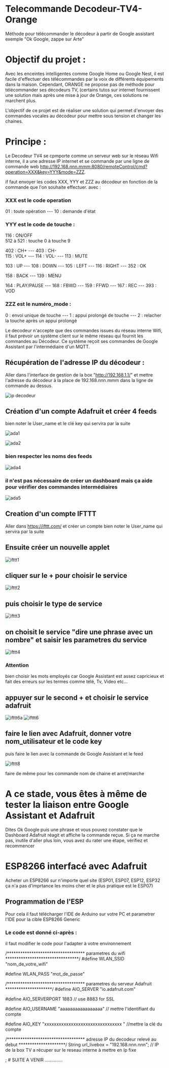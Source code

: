 # Telecommande Decodeur-TV4-Orange
Méthode pour télécommander le décodeur à partir de Google assistant exemple "Ok Google, zappe sur Arte"

# Objectif du projet :

Avec les enceintes intelligentes comme Google Home ou Google Nest, il est facile d'effectuer des télécommandes par la voix de différents équipements dans la maison.
Cependant, ORANGE ne propose pas de méthode pour télécommander ses décodeurs TV, (certains tutos sur internet fournissent une solution mais après une mise à jour de Orange, ces solutions ne marchent plus.

L'objectif de ce projet est de réaliser une solution qui permet d'envoyer des commandes vocales au décodeur pour mettre sous tension et changer les chaines.

# Principe : 

Le Decodeur TV4 se cpmporte comme un serveur web sur le réseau Wifi interne, il a une adresse IP internet et se commande par une ligne de commande web http://192.168.nnn.mmm:8080/remoteControl/cmd?operation=XXX&key=YYY&mode=ZZZ.

if faut envoyer les codes XXX, YYY et ZZZ au décodeur en fonction de la commande que l'on souhaite effectuer.
avec :

### XXX est le code operation

01 : toute opération  ---  10 : demande d'état

### YYY est le code de touche :

116 : ON/OFF  
512 à 521 : touche 0 à touche 9

402 : CH+  --- 403 : CH-   
115 : VOL+  ---  114 : VOL-  ---  113 : MUTE

103 : UP  ---  108 : DOWN  ---  105 : LEFT  ---  116 : RIGHT ---  352 : OK

158 : BACK ---   139 : MENU

164 : PLAY/PAUSE ---   168 : FBWD ---   159 : FFWD ---   167 : REC ---  393 : VOD

### ZZZ est le numéro_mode :

0 : envoi unique de touche  ---  1 : appui prolongé de touche ---   2 : relacher la touche après un appui prolongé

Le decodeur n'accepte que des commandes issues du réseau interne Wifi, il faut prévoir un système client sur le même réseau qui fournit les commandes au Décodeur. Ce système reçoit ses commandes de Google Assistant par l'intermédiaire d'un MQTT.

## Récupération de l'adresse IP du décodeur :

Aller dans l'interface de gestion de la box "http://192.168.1.1/" et mettre l'adresse du décodeur à la place de 192.168.nnn.mmm
dans la ligne de commande au dessus.


![ip decodeur](https://user-images.githubusercontent.com/64202900/80109429-c4f4b880-857d-11ea-8944-d4afbb3d2994.PNG)

## Création d'un compte Adafruit et créer 4 feeds
bien noter le User_name et le clé key qui servira par la suite

![ada1](https://user-images.githubusercontent.com/64202900/80117684-c3c88900-8587-11ea-91a3-a2ce54f938f8.PNG)

![ada2](https://user-images.githubusercontent.com/64202900/80117786-e35fb180-8587-11ea-8698-38cb205be3b5.PNG)

### bien respecter les noms des feeds
![ada4](https://user-images.githubusercontent.com/64202900/80117950-15711380-8588-11ea-94df-634db9d3f4c3.PNG)

### il n'est pas nécessaire de créer un dashboard mais ça aide pour vérifier des commandes intermédiaires

![ada5](https://user-images.githubusercontent.com/64202900/80118063-32a5e200-8588-11ea-85d2-c7fa8448ff64.PNG)
## Creation d'un compte IFTTT

Aller dans https://ifttt.com/ et créer un compte 
bien noter le User_name qui servira par la suite

## Ensuite créer un nouvelle applet

![ifttt1](https://user-images.githubusercontent.com/64202900/80112156-13f01d00-8581-11ea-8163-270b14d93513.PNG)

## cliquer sur le + pour choisir le service 

![ifttt2](https://user-images.githubusercontent.com/64202900/80112341-4a2d9c80-8581-11ea-9f82-bb095d5859d0.PNG)

## puis choisir le type de service

![ifttt3](https://user-images.githubusercontent.com/64202900/80112669-a85a7f80-8581-11ea-83c0-c6f823d99f43.PNG)

## on choisit le service "dire une phrase avec un nombre"  et saisir les parametres du service

![ifttt4](https://user-images.githubusercontent.com/64202900/80112503-76491d80-8581-11ea-89e6-ead94fcbfa48.PNG)


### Attention
bien choisir les mots employés car Google Assistant est assez capricieux et fait des erreurs sur les termes comme télé, Tv, Video etc...

## appuyer sur le  second + et choisir le service adafruit
![ifttt6a](https://user-images.githubusercontent.com/64202900/80115475-105e9500-8585-11ea-9a87-2075478303aa.PNG)
![ifttt6](https://user-images.githubusercontent.com/64202900/80114260-a98cac00-8583-11ea-924e-d3933b59cc92.PNG)

## faire le lien avec Adafruit, donner votre nom_utilisateur et le code key

puis faire le lien avec la commande de Google Assistant et le feed

![ifttt8](https://user-images.githubusercontent.com/64202900/80126861-d5b02900-8593-11ea-94d1-557a44b9dd0c.PNG)

faire de même pour les commande nom de chaine et arret/marche

# A ce stade, vous êtes à même de tester la liaison entre Google Assistant et Adafruit
Dites Ok Google puis une phrase et vous pouvez constater que le Dashboard Adafruit réagit et affiche la commande reçue.
Si ça ne marche pas, inutile d'aller plus loin, vous avez du rater une étape, vérifiez et recommencer

# ESP8266 interfacé avec Adafruit

Acheter un ESP8266 sur n'importe quel site (ESP01, ESP07, ESP12, ESP32 ça n'a pas d'imprtance les moins cher et le plus pratique est le ESP07)

## Programmation de l'ESP
Pour cela il faut télécharger l'IDE de Arduino sur votre PC et parametrer l'IDE pour la cible ESP8266 Generic

### Le code est donné ci-après :
il faut modifier le code pour l'adapter à votre environnement

/*********************************** parametres du wifi *********************************/
#define WLAN_SSID       "nom_de_votre_wifi"

#define WLAN_PASS       "mot_de_passe"
 
/*********************************** parametres du serveur Adafruit  *********************/
#define AIO_SERVER      "io.adafruit.com"

#define AIO_SERVERPORT  1883                   // use 8883 for SSL

#define AIO_USERNAME    "aaaaaaaaaaaaaaaaa"              // mettre l'identifiant du compte

#define AIO_KEY         "xxxxxxxxxxxxxxxxxxxxxxxxxxxxxxxx " //mettre la clé du compte


/*********************************** adresse IP du decodeur relevé au debut  *********************/
String url_livebox  = "192.168.nnn.nnn";       // IP de la box TV a récuper sur le reseau interne à mettre en Ip fixe



; # SUITE A VENIR ..............
